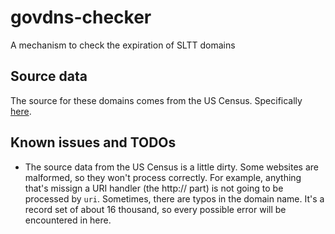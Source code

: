 # govdns-checker
A mechanism to check the expiration of SLTT domains

## Source data

The source for these domains comes from the US Census. Specifically [here](https://www.census.gov/data/datasets/2022/econ/gus/public-use-files.html).

## Known issues and TODOs

* The source data from the US Census is a little dirty. Some websites are malformed, so they won't process correctly. For example, anything that's missign a URI handler (the http:// part) is not going to be processed by `uri`. Sometimes, there are typos in the domain name. It's a record set of about 16 thousand, so every possible error will be encountered in here.
